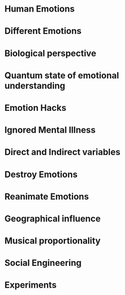 # Human Emotions
# Different Emotions
# Biological perspective
# Quantum state of emotional understanding
# Emotion Hacks
# Ignored Mental Illness
# Direct and Indirect variables 
# Destroy Emotions
# Reanimate Emotions
# Geographical influence
# Musical proportionality
# Social Engineering
# Experiments
